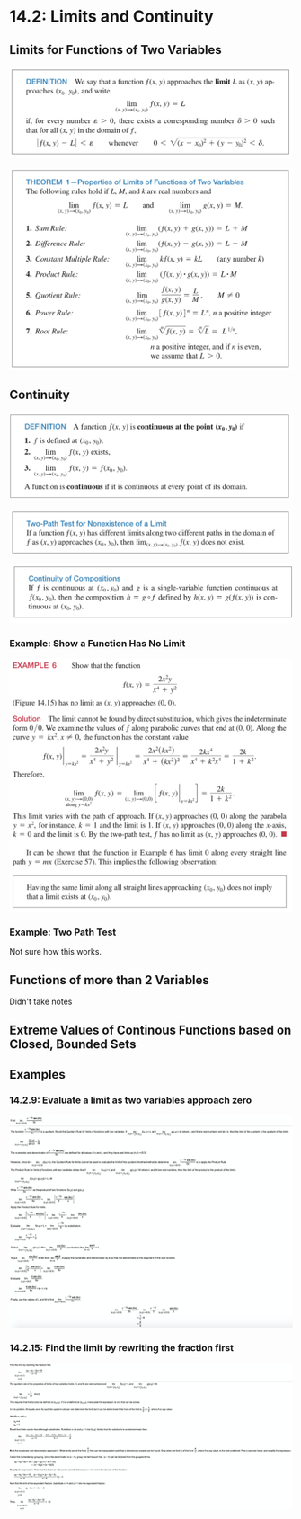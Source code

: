 # 14.2: Limits and Continuity

## Limits for Functions of Two Variables

![](<../../../../../.gitbook/assets/image (316).png>)

![](<../../../../../.gitbook/assets/image (317).png>)

## Continuity

![](<../../../../../.gitbook/assets/image (318).png>)

![](<../../../../../.gitbook/assets/image (319).png>)

![](<../../../../../.gitbook/assets/image (320).png>)

### Example: Show a Function Has No Limit

![](<../../../../../.gitbook/assets/image (321).png>)

### Example: Two Path Test

Not sure how this works.

## Functions of more than 2 Variables

Didn't take notes

## Extreme Values of Continous Functions based on Closed, Bounded Sets

## Examples

### 14.2.9: Evaluate a limit as two variables approach zero

![](<../../../../../.gitbook/assets/image (314).png>)

### 14.2.15: Find the limit by rewriting the fraction first

![](<../../../../../.gitbook/assets/image (315).png>)
